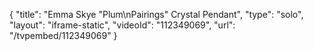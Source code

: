 {
    "title": "Emma Skye \"Plum\nPairings\" Crystal Pendant",
    "type": "solo",
    "layout": "iframe-static",
    "videoId": "112349069",
    "url": "\/tvpembed\/112349069"
}